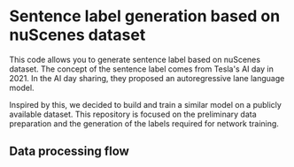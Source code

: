 # Sentence label generation based on nuScenes dataset

This code allows you to generate sentence label based on nuScenes dataset. The concept of the sentence label comes from Tesla's AI day in 2021. In the AI day sharing, they proposed an autoregressive lane language model.

Inspired by this, we decided to build and train a similar model on a publicly available dataset. This repository is focused on the preliminary data preparation and the generation of the labels required for network training.

## Data processing flow





